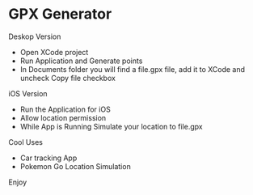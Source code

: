 # GPX Generator

Deskop Version

 * Open XCode project
 * Run Application and Generate points
 * In Documents folder you will find a file.gpx file, add it to XCode and  uncheck Copy file checkbox

 iOS Version
 * Run the Application for iOS
 * Allow location permission
 * While App is Running Simulate your location to file.gpx


Cool Uses

* Car tracking App
* Pokemon Go Location Simulation

Enjoy
